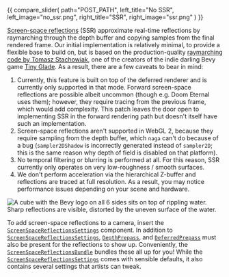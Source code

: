 <!-- Implement opt-in sharp screen-space reflections for the deferred renderer, with improved raymarching code. -->
<!-- https://github.com/bevyengine/bevy/pull/13418 -->

{{ compare_slider(
    path="POST_PATH",
    left_title="No SSR",
    left_image="no_ssr.png",
    right_title="SSR",
    right_image="ssr.png"
) }}

[Screen-space reflections](https://lettier.github.io/3d-game-shaders-for-beginners/screen-space-reflection.html) (SSR) approximate real-time reflections by raymarching through the depth buffer and copying samples from the final rendered frame.
Our initial implementation is relatively minimal, to provide a flexible base to build on, but is based on the production-quality [raymarching code by Tomasz Stachowiak](https://gist.github.com/h3r2tic/9c8356bdaefbe80b1a22ae0aaee192db), one of the creators of the indie darling Bevy game [Tiny Glade](https://store.steampowered.com/app/2198150/Tiny_Glade/).
As a result, there are a few caveats to bear in mind:

1. Currently, this feature is built on top of the deferred renderer and is currently only supported in that mode. Forward screen-space reflections are possible albeit uncommon (though e.g. Doom Eternal uses them); however, they require tracing from the previous frame, which would add complexity. This patch leaves the door open to implementing SSR in the forward rendering path but doesn't itself have such an implementation.
2. Screen-space reflections aren't supported in WebGL 2, because they require sampling from the depth buffer, which `naga` can't do because of a bug (`sampler2DShadow` is incorrectly generated instead of `sampler2D`; this is the same reason why depth of field is disabled on that platform).
3. No temporal filtering or blurring is performed at all. For this reason, SSR currently only operates on very low-roughness / smooth surfaces.
4. We don't perform acceleration via the hierarchical Z-buffer and reflections are traced at full resolution. As a result, you may notice performance issues depending on your scene and hardware.

![A cube with the Bevy logo on all 6 sides sits on top of rippling water. Sharp reflections are visible, distorted by the uneven surface of the water.](screen_space_reflections.png)

To add screen-space reflections to a camera, insert the [`ScreenSpaceReflectionsSettings`] component.
In addition to [`ScreenSpaceReflectionsSettings`], [`DepthPrepass`], and [`DeferredPrepass`] must also be present for the reflections to show up.
Conveniently, the [`ScreenSpaceReflectionsBundle`] bundles these all up for you!
While the [`ScreenSpaceReflectionsSettings`] comes with sensible defaults, it also contains several settings that artists can tweak.

[`ScreenSpaceReflectionsBundle`]: https://docs.rs/bevy/0.14/bevy/pbr/struct.ScreenSpaceReflectionsBundle.html
[`ScreenSpaceReflectionsSettings`]:https://docs.rs/bevy/0.14/bevy/pbr/struct.ScreenSpaceReflectionsSettings.html
[`DepthPrepass`]: https://docs.rs/bevy/0.14/bevy/core_pipeline/prepass/struct.DepthPrepass.html
[`DeferredPrepass`]: https://docs.rs/bevy/0.14/bevy/core_pipeline/prepass/struct.DeferredPrepass.html
